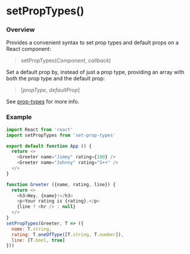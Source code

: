 # setPropTypes()

### Overview

Provides a convenient syntax to set prop types and default props on a React component:
>setPropTypes(_Component_, _callback_)

Set a default prop by, instead of just a prop type, providing an array with both the prop type and the default prop:
>[_propType_, _defaultProp_]

See [prop-types](https://www.npmjs.com/package/prop-types) for more info.

### Example

```javascript
import React from 'react'
import setPropTypes from 'set-prop-types'

export default function App () {
  return <>
    <Greeter name="Jimmy" rating={100} />
    <Greeter name="Johnny" rating="S++" />
  </>
}

function Greeter ({name, rating, line}) {
  return <>
    <h3>Hey, {name}!</h3>
    <p>Your rating is {rating}.</p>
    {line ? <hr /> : null}
  </>
}
setPropTypes(Greeter, T => ({
  name: T.string,
  rating: T.oneOfType([T.string, T.number]),
  line: [T.bool, true]
}))
```
